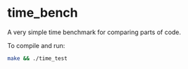 # time_bench
A very simple time benchmark for comparing parts of code.

To compile and run:
```bash
make && ./time_test
```